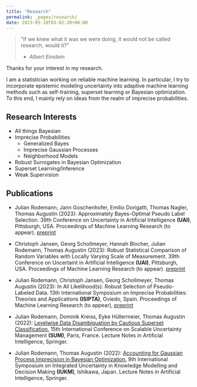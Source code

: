 ```yaml
---
title: "Research"
permalink: _pages/research/
date: 2023-05-10T03:02:20+00:00
---
```



> "If we knew what it was we were doing, it would not be called research, would it?"
> - <cite>Albert Einstein</cite>

Thanks for your interest in my research. 

I am a statistician working on reliable machine learning. In particular, I try to incorporate epistemic modeling uncertainty into adaptive machine learning methods such as self-training, superset learning or Bayesian optimization. To this end, I mainly rely on ideas from the realm of imprecise probabilities.   

## Research Interests

* All things Bayesian
* Imprecise Probabilities
    * Generalized Bayes
    * Imprecise Gaussian Processes
    * Neighborhood Models
* Robust Surrogates in Bayesian Optimization
* Superset Learning/Inference
* Weak Supervision


## Publications

* Julian Rodemann, Jann Goschenhofer, Emilio Dorigatti, Thomas Nagler, Thomas Augustin (2023): Approximately Bayes-Optimal Pseudo Label Selection. 39th Conference on Uncertainty in Artificial Intelligence **(UAI)**, Pittsburgh, USA. Proceedings of Machine Learning Research (to appear). [preprint](https://arxiv.org/abs/2302.08883)

* Christoph Jansen, Georg Schollmeyer, Hannah Blocher, Julian Rodemann, Thomas Augustin (2023): Robust Statistical Comparison of Random Variables with Locally Varying Scale of Measurement. 39th Conference on Uncertaint in Artificial Intelligence **(UAI)**, Pittsburgh, USA. Proceedings of Machine Learning Research (to appear). [preprint](https://chjansen.weebly.com/uploads/1/3/8/2/138228135/jsbra.pdf)

* Julian Rodemann, Christoph Jansen, Georg Schollmeyer, Thomas Augustin (2023): In All Likelihood(s): Robust Selection of Pseudo-Labeled Data. 13th International Symposium on Imprecise Probabilities: Theories and Applications **(ISIPTA)**, Oviedo, Spain. Proceedings of Machine Learning Research (to appear), [preprint](https://arxiv.org/abs/2303.01117)

* Julian Rodemann, Dominik Kreiss, Eyke Hüllermeier, Thomas Augustin (2022): [Levelwise Data Disambiguation by Cautious Superset Classification.](https://link.springer.com/chapter/10.1007/978-3-031-18843-5_18) 15th International Conference on Scalable Uncertainty Management **(SUM)**, Paris, France. Lecture Notes in Artificial Intelligence, Springer.

* Julian Rodemann, Thomas Augustin (2022): [Accounting for Gaussian Process Imprecision in Bayesian Optimization.](https://link.springer.com/chapter/10.1007/978-3-030-98018-4_8) 9th International Symposium on Integrated Uncertainty in Knowledge Modelling and Decision Making **(IUKM)**, Ishikawa, Japan. Lecture Notes in Artificial Intelligence, Springer.
